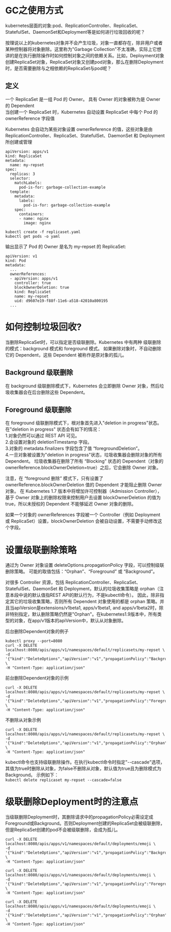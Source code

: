 # GC之使用方式 #

kubernetes层面的对象:pod、ReplicationController、ReplicaSet、StatefulSet、DaemonSet和Deployment等是如何进行垃圾回收的呢？

按理说以上的kubernetes对象并不会产生垃圾，对象一直都存在，除非用户或者某种控制器将对象删除。这里称为"Garbage Collection"不太准确，实际上它想讲的是在执行删除操作时如何控制对象之间的依赖关系。比如，Deployment对象创建ReplicaSet对象，ReplicaSet对象又创建pod对象，那么在删除Deployment时，是否需要删除与之相依赖的ReplicaSet与pod呢？

## 定义 ##
一个 ReplicaSet 是一组 Pod 的 Owner。 具有 Owner 的对象被称为是 Owner 的 Dependent  
当创建一个 ReplicaSet 时，Kubernetes 自动设置 ReplicaSet 中每个 Pod 的 ownerReference 字段值  

Kubernetes 会自动为某些对象设置 ownerReference 的值，这些对象是由 ReplicationController、ReplicaSet、StatefulSet、DaemonSet 和 Deployment 所创建或管理  

```
apiVersion: apps/v1
kind: ReplicaSet
metadata:
  name: my-repset
spec:
  replicas: 3
  selector:
    matchLabels:
      pod-is-for: garbage-collection-example
  template:
    metadata:
      labels:
        pod-is-for: garbage-collection-example
    spec:
      containers:
      - name: nginx
        image: nginx
```

```
kubectl create -f replicaset.yaml
kubectl get pods -o yaml  
```

输出显示了 Pod 的 Owner 是名为 my-repset 的 ReplicaSet:
```
apiVersion: v1
kind: Pod
metadata:
  ...
  ownerReferences:
  - apiVersion: apps/v1
    controller: true
    blockOwnerDeletion: true
    kind: ReplicaSet
    name: my-repset
    uid: d9607e19-f88f-11e6-a518-42010a800195
  ...
```
# 如何控制垃圾回收? #
当删除ReplicaSet时，可以指定是否级联删除。Kubernetes 中有两种 级联删除 的模式：background 模式和 foreground 模式。
如果删除对象时，不自动删除它的 Dependent，这些 Dependent 被称作是原对象的孤儿。

## Background 级联删除 ##

在 background 级联删除模式下，Kubernetes 会立即删除 Owner 对象，然后垃圾收集器会在后台删除这些 Dependent。  

## Foreground 级联删除 ##
在 foreground 级联删除模式下，根对象首先进入"deletion in progress"状态。在"deletion in progress" 状态会有如下的情况：  
1.对象仍然可以通过 REST API 可见。  
2.会设置对象的 deletionTimestamp 字段。  
3.对象的 metadata.finalizers 字段包含了值 “foregroundDeletion”。  
4.一旦对象被设置为"deletion in progress"状态，垃圾收集器会删除对象的所有 Dependent。 垃圾收集器在删除了所有 “Blocking” 状态的 Dependent（对象的 ownerReference.blockOwnerDeletion=true）之后，它会删除 Owner 对象。  

注意，在 “foreground 删除” 模式下，只有设置了 ownerReference.blockOwnerDeletion 值的 Dependent 才能阻止删除 Owner 对象。 在 Kubernetes 1.7 版本中将增加许可控制器（Admission Controller），基于 Owner 对象上的删除权限来控制用户去设置 blockOwnerDeletion 的值为 true，所以未授权的 Dependent 不能够延迟 Owner 对象的删除。

如果一个对象的 ownerReferences 字段被一个 Controller（例如 Deployment 或 ReplicaSet）设置，blockOwnerDeletion 会被自动设置，不需要手动修改这个字段。

# 设置级联删除策略 #

通过为 Owner 对象设置 deleteOptions.propagationPolicy 字段，可以控制级联删除策略。 可能的取值包括：“Orphan”、“Foreground” 或 “Background”。

对很多 Controller 资源，包括 ReplicationController、ReplicaSet、StatefulSet、DaemonSet 和 Deployment，默认的垃圾收集策略是 orphan（注意本段中说的默认值指REST API的默认行为，不是kubectl命令）。 因此，除非指定其它的垃圾收集策略，否则所有 Dependent 对象使用的都是 orphan 策略。并且当apiVersion是extensions/v1beta1, apps/v1beta1, and apps/v1beta2时，除非特别指定，默认删除策略仍然是"Orphan"。在kubernetes1.9版本中，所有类型的对象，在app/v1版本的apiVersion中，默认从对象删除。

后台删除Dependent对象的例子  
```
kubectl proxy --port=8080
curl -X DELETE localhost:8080/apis/apps/v1/namespaces/default/replicasets/my-repset \
-d '{"kind":"DeleteOptions","apiVersion":"v1","propagationPolicy":"Background"}' \
-H "Content-Type: application/json"
```
前台删除Dependent对象的示例  
```
curl -X DELETE localhost:8080/apis/apps/v1/namespaces/default/replicasets/my-repset \
-d '{"kind":"DeleteOptions","apiVersion":"v1","propagationPolicy":"Foreground"}' \
-H "Content-Type: application/json"
```
不删除从对象示例  
```
curl -X DELETE localhost:8080/apis/apps/v1/namespaces/default/replicasets/my-repset \
-d '{"kind":"DeleteOptions","apiVersion":"v1","propagationPolicy":"Orphan"}' \
-H "Content-Type: application/json"
```

kubectl命令也支持级联删除操作。在执行kubectl命令时指定"--cascade"选项，其值为true时删除从对象，为false不删除从对象，默认值为true且为删除模式为Background。 示例如下：  
`kubectl delete replicaset my-repset --cascade=false`

# 级联删除Deployment时的注意点 #
当级联删除Deployment时，其删除请求中的propagationPolicy必需设定成Foreground或Background。否则Deployment创建的ReplicaSet会被级联删除，但是ReplicaSet创建的pod不会被级联删除，会成为孤儿。   
```
curl -X DELETE localhost:8080/apis/apps/v1/namespaces/default/deployments/emoji \
-d '{"kind":"DeleteOptions","apiVersion":"v1","propagationPolicy":"Background"}' \
-H "Content-Type: application/json"
```  
```
curl -X DELETE localhost:8080/apis/apps/v1/namespaces/default/deployments/emoji \
-d '{"kind":"DeleteOptions","apiVersion":"v1","propagationPolicy":"Foreground"}' \
-H "Content-Type: application/json"
```  
```
curl -X DELETE localhost:8080/apis/apps/v1/namespaces/default/deployments/emoji \
-d '{"kind":"DeleteOptions","apiVersion":"v1","propagationPolicy":"Orphan"}' \
-H "Content-Type: application/json"
```  



